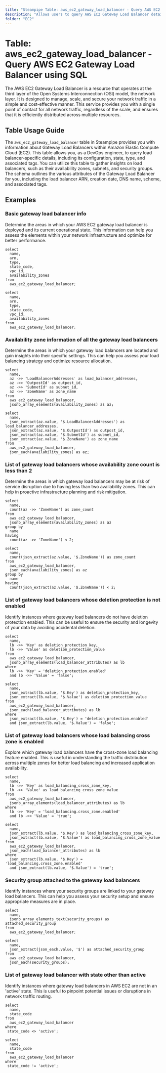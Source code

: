 ```yaml
---
title: "Steampipe Table: aws_ec2_gateway_load_balancer - Query AWS EC2 Gateway Load Balancer using SQL"
description: "Allows users to query AWS EC2 Gateway Load Balancer details, including its configuration, state, type, and associated tags."
folder: "EC2"
---
```


# Table: aws_ec2_gateway_load_balancer - Query AWS EC2 Gateway Load Balancer using SQL

The AWS EC2 Gateway Load Balancer is a resource that operates at the third layer of the Open Systems Interconnection (OSI) model, the network layer. It is designed to manage, scale, and secure your network traffic in a simple and cost-effective manner. This service provides you with a single point of contact for all network traffic, regardless of the scale, and ensures that it is efficiently distributed across multiple resources.

## Table Usage Guide

The `aws_ec2_gateway_load_balancer` table in Steampipe provides you with information about Gateway Load Balancers within Amazon Elastic Compute Cloud (EC2). This table allows you, as a DevOps engineer, to query load balancer-specific details, including its configuration, state, type, and associated tags. You can utilize this table to gather insights on load balancers, such as their availability zones, subnets, and security groups. The schema outlines the various attributes of the Gateway Load Balancer for you, including the load balancer ARN, creation date, DNS name, scheme, and associated tags.

## Examples

### Basic gateway load balancer info
Determine the areas in which your AWS EC2 gateway load balancer is deployed and its current operational state. This information can help you assess the elements within your network infrastructure and optimize for better performance.

```sql+postgres
select
  name,
  arn,
  type,
  state_code,
  vpc_id,
  availability_zones
from
  aws_ec2_gateway_load_balancer;

```

```sql+sqlite
select
  name,
  arn,
  type,
  state_code,
  vpc_id,
  availability_zones
from
  aws_ec2_gateway_load_balancer;
```

### Availability zone information of all the gateway load balancers
Determine the areas in which your gateway load balancers are located and gain insights into their specific settings. This can help you assess your load balancing strategy and optimize resource allocation.

```sql+postgres
select
  name,
  az ->> 'LoadBalancerAddresses' as load_balancer_addresses,
  az ->> 'OutpostId' as outpost_id,
  az ->> 'SubnetId' as subnet_id,
  az ->> 'ZoneName' as zone_name
from
  aws_ec2_gateway_load_balancer,
  jsonb_array_elements(availability_zones) as az;

```

```sql+sqlite
select
  name,
  json_extract(az.value, '$.LoadBalancerAddresses') as load_balancer_addresses,
  json_extract(az.value, '$.OutpostId') as outpost_id,
  json_extract(az.value, '$.SubnetId') as subnet_id,
  json_extract(az.value, '$.ZoneName') as zone_name
from
  aws_ec2_gateway_load_balancer,
  json_each(availability_zones) as az;
```

### List of gateway load balancers whose availability zone count is less than 2
Determine the areas in which gateway load balancers may be at risk of service disruption due to having less than two availability zones. This can help in proactive infrastructure planning and risk mitigation.

```sql+postgres
select
  name,
  count(az ->> 'ZoneName') as zone_count
from
  aws_ec2_gateway_load_balancer,
  jsonb_array_elements(availability_zones) as az
group by
  name
having
  count(az ->> 'ZoneName') < 2;
```

```sql+sqlite
select
  name,
  count(json_extract(az.value, '$.ZoneName')) as zone_count
from
  aws_ec2_gateway_load_balancer,
  json_each(availability_zones) as az
group by
  name
having
  count(json_extract(az.value, '$.ZoneName')) < 2;
```

### List of gateway load balancers whose deletion protection is not enabled
Identify instances where gateway load balancers do not have deletion protection enabled. This can be useful to ensure the security and longevity of your data by avoiding accidental deletion.

```sql+postgres
select
  name,
  lb ->> 'Key' as deletion_protection_key,
  lb ->> 'Value' as deletion_protection_value
from
  aws_ec2_gateway_load_balancer,
  jsonb_array_elements(load_balancer_attributes) as lb
where
  lb ->> 'Key' = 'deletion_protection.enabled'
  and lb ->> 'Value' = 'false';
```

```sql+sqlite
select
  name,
  json_extract(lb.value, '$.Key') as deletion_protection_key,
  json_extract(lb.value, '$.Value') as deletion_protection_value
from
  aws_ec2_gateway_load_balancer,
  json_each(load_balancer_attributes) as lb
where
  json_extract(lb.value, '$.Key') = 'deletion_protection.enabled'
  and json_extract(lb.value, '$.Value') = 'false';
```

### List of gateway load balancers whose load balancing cross zone is enabled
Explore which gateway load balancers have the cross-zone load balancing feature enabled. This is useful in understanding the traffic distribution across multiple zones for better load balancing and increased application availability.

```sql+postgres
select
  name,
  lb ->> 'Key' as load_balancing_cross_zone_key,
  lb ->> 'Value' as load_balancing_cross_zone_value
from
  aws_ec2_gateway_load_balancer,
  jsonb_array_elements(load_balancer_attributes) as lb
where
  lb ->> 'Key' = 'load_balancing.cross_zone.enabled'
  and lb ->> 'Value' = 'true';
```

```sql+sqlite
select
  name,
  json_extract(lb.value, '$.Key') as load_balancing_cross_zone_key,
  json_extract(lb.value, '$.Value') as load_balancing_cross_zone_value
from
  aws_ec2_gateway_load_balancer,
  json_each(load_balancer_attributes) as lb
where
  json_extract(lb.value, '$.Key') = 'load_balancing.cross_zone.enabled'
  and json_extract(lb.value, '$.Value') = 'true';
```

### Security group attached to the gateway load balancers
Identify instances where your security groups are linked to your gateway load balancers. This can help you assess your security setup and ensure appropriate measures are in place.

```sql+postgres
select
  name,
  jsonb_array_elements_text(security_groups) as attached_security_group
from
  aws_ec2_gateway_load_balancer;
```

```sql+sqlite
select
  name,
  json_extract(json_each.value, '$') as attached_security_group
from
  aws_ec2_gateway_load_balancer,
  json_each(security_groups);
```

### List of gateway load balancer with state other than active
Identify instances where gateway load balancers in AWS EC2 are not in an 'active' state. This is useful to pinpoint potential issues or disruptions in network traffic routing.

```sql+postgres
select
  name,
  state_code
from
  aws_ec2_gateway_load_balancer
where
 state_code <> 'active';
```

```sql+sqlite
select
  name,
  state_code
from
  aws_ec2_gateway_load_balancer
where
 state_code != 'active';
```